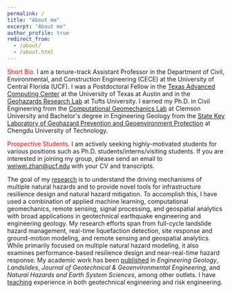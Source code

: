 ```yaml
---
permalink: /
title: "About me"
excerpt: "About me"
author_profile: true
redirect_from: 
  - /about/
  - /about.html
---
```


<span style="color:red"> Short Bio.</span> I am a tenure-track Assistant Professor in the Department of Civil, Environmental, and Construction Engineering (CECE) at the University of Central Florida (UCF). I was a Postdoctoral Fellow in the [Texas Advanced Computing Center](https://www.tacc.utexas.edu/) at the University of Texas at Austin and in the [Geohazards Research Lab](https://sites.tufts.edu/geohazards/) at Tufts University. I earned my Ph.D. in Civil Engineering from the [Computational Geomechanics Lab](https://cecas.clemson.edu/geomechanics/) at Clemson University and Bachelor's degree in Engineering Geology from the [State Key Laboratory of Geohazard Prevention and Geoenvironment Protection](http://www.sklgp.cdut.edu.cn) at Chengdu University of Technology. 

<span style="color:red"> Prospective Students.</span> I am actively seeking highly-motivated students for various positions such as Ph.D. students/interns/visiting students. If you are interested in joining my group, please send an email to weiwei.zhan@ucf.edu with your CV and transcripts. 


The goal of my [research](research) is to understand the driving mechanisms of multiple natural hazards and to provide novel tools for infrastructure resilience design and natural hazard mitigation. To accomplish this, I have used a combination of applied machine learning, computational geomechanics, remote sensing, signal processing, and geospatial analytics with broad applications in geotechnical earthquake engineering and engineering geology. My research efforts span from full-cycle landslide hazard management, real-time liquefaction detection, site response and ground-motion modeling, and remote sensing and geospatial analytics. While primarily focused on multiple natural hazard modeling, it also examines performance-based resilience design and near-real-time hazard response. My academic work has been [published](publications) in *Engineering Geology*, *Landslides*, *Journal of Geotechnical & Geoenvironmental Engineering*, and *Natural Hazards and Earth System Sciences*, among other outlets. I have [teaching](teaching) experience in both geotechnical engineering and risk engineering.